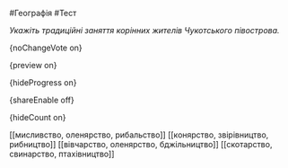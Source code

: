 #Географія #Тест

*Укажіть традиційні заняття корінних жителів Чукотського півострова.*

{noChangeVote on}

{preview on}

{hideProgress on}

{shareEnable off}

{hideCount on}

[[мисливство, оленярство, рибальство]]
[[конярство, звірівництво, рибництво]]
[[вівчарство, оленярство, бджільництво]]
[[скотарство, свинарство, птахівництво]]
